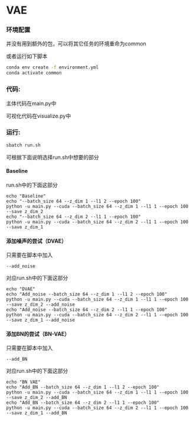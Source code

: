 # VAE
### 环境配置
并没有用到额外的包，可以将其它任务的环境重命为common

或者运行如下脚本
```bash
conda env create -f environment.yml
conda activate common
```

### 代码:
主体代码在main.py中

可视化代码在visualize.py中

### 运行:
```bash
sbatch run.sh
```
可根据下面说明选择run.sh中想要的部分
#### Baseline
run.sh中的下面这部分
```angular2html
echo "Baseline"
echo "--batch_size 64 --z_dim 1 --l1 2 --epoch 100"
python -u main.py --cuda --batch_size 64 --z_dim 1 --l1 1 --epoch 100 --save z_dim_2
echo "--batch_size 64 --z_dim 2 --l1 1 --epoch 100"
python -u main.py --cuda --batch_size 64 --z_dim 2 --l1 1 --epoch 100 --save z_dim_1
```
#### 添加噪声的尝试（DVAE）
只需要在脚本中加入
```
--add_noise
```
对应run.sh中的下面这部分
```angular2html
echo "DVAE"
echo "Add_noise --batch_size 64 --z_dim 1 --l1 2 --epoch 100"
python -u main.py --cuda --batch_size 64 --z_dim 1 --l1 1 --epoch 100 --save z_dim_2 --add_noise
echo "Add_noise --batch_size 64 --z_dim 2 --l1 1 --epoch 100"
python -u main.py --cuda --batch_size 64 --z_dim 2 --l1 1 --epoch 100 --save z_dim_1 --add_noise
```
#### 添加BN的尝试（BN-VAE）
只需要在脚本中加入
```
--add_BN
```
对应run.sh中的下面这部分
```angular2html
echo "BN VAE"
echo "Add_BN --batch_size 64 --z_dim 1 --l1 2 --epoch 100"
python -u main.py --cuda --batch_size 64 --z_dim 1 --l1 1 --epoch 100 --save z_dim_2 --add_BN
echo "Add_BN --batch_size 64 --z_dim 2 --l1 1 --epoch 100"
python -u main.py --cuda --batch_size 64 --z_dim 2 --l1 1 --epoch 100 --save z_dim_1 --add_BN
```
